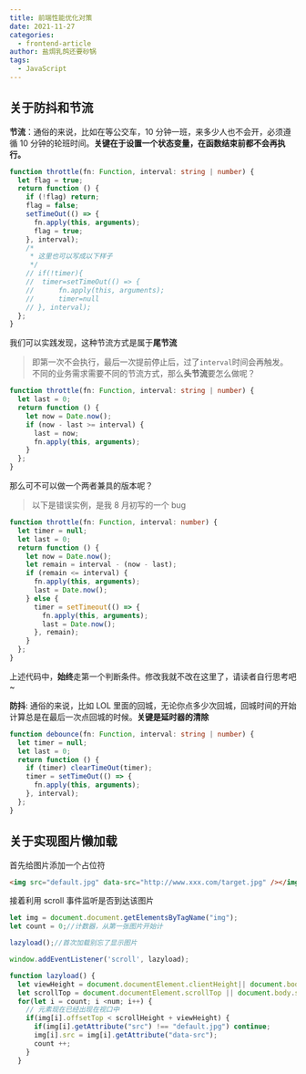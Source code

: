```yaml
---
title: 前端性能优化对策
date: 2021-11-27
categories:
  - frontend-article
author: 盐焗乳鸽还要砂锅
tags:
  - JavaScript
---
```


## 关于防抖和节流

**节流**：通俗的来说，比如在等公交车，10 分钟一班，来多少人也不会开，必须遵循 10 分钟的轮班时间。**关键在于设置一个状态变量，在函数结束前都不会再执行。**

```ts
function throttle(fn: Function, interval: string | number) {
  let flag = true;
  return function () {
    if (!flag) return;
    flag = false;
    setTimeOut(() => {
      fn.apply(this, arguments);
      flag = true;
    }, interval);
    /*
     * 这里也可以写成以下样子
     */
    // if(!timer){
    //  timer=setTimeOut(() => {
    //      fn.apply(this, arguments);
    //      timer=null
    // }, interval);
  };
}
```

我们可以实践发现，这种节流方式是属于**尾节流**

> 即第一次不会执行，最后一次提前停止后，过了`interval`时间会再触发。
> 不同的业务需求需要不同的节流方式，那么**头节流**要怎么做呢？

```ts
function throttle(fn: Function, interval: string | number) {
  let last = 0;
  return function () {
    let now = Date.now();
    if (now - last >= interval) {
      last = now;
      fn.apply(this, arguments);
    }
  };
}
```

那么可不可以做一个两者兼具的版本呢？

> 以下是错误实例，是我 8 月初写的一个 bug

```ts
function throttle(fn: Function, interval: number) {
  let timer = null;
  let last = 0;
  return function () {
    let now = Date.now();
    let remain = interval - (now - last);
    if (remain <= interval) {
      fn.apply(this, arguments);
      last = Date.now();
    } else {
      timer = setTimeout(() => {
        fn.apply(this, arguments);
        last = Date.now();
      }, remain);
    }
  };
}
```

上述代码中，**始终**走第一个判断条件。修改我就不改在这里了，请读者自行思考吧~

**防抖**: 通俗的来说，比如 LOL 里面的回城，无论你点多少次回城，回城时间的开始计算总是在最后一次点回城的时候。**关键是延时器的清除**

```typescript
function debounce(fn: Function, interval: string | number) {
  let timer = null;
  let last = 0;
  return function () {
    if (timer) clearTimeOut(timer);
    timer = setTimeOut(() => {
      fn.apply(this, arguments);
    }, interval);
  };
}
```

## 关于实现图片懒加载

首先给图片添加一个占位符

```html
<img src="default.jpg" data-src="http://www.xxx.com/target.jpg" /></img>
```

接着利用 scroll 事件监听是否到达该图片

```js
let img = document.document.getElementsByTagName("img");
let count = 0;//计数器，从第一张图片开始计

lazyload();//首次加载别忘了显示图片

window.addEventListener('scroll', lazyload);

function lazyload() {
  let viewHeight = document.documentElement.clientHeight|| document.body.clientHeight;//视口高度
  let scrollTop = document.documentElement.scrollTop || document.body.scrollTop;//滚动条卷去的高度
  for(let i = count; i <num; i++) {
    // 元素现在已经出现在视口中
    if(img[i].offsetTop < scrollHeight + viewHeight) {
      if(img[i].getAttribute("src") !== "default.jpg") continue;
      img[i].src = img[i].getAttribute("data-src");
      count ++;
    }
  }
```
